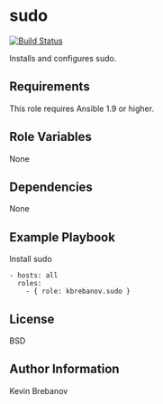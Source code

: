 sudo
====

[![Build Status](https://travis-ci.org/kbrebanov/ansible-sudo.svg?branch=master)](https://travis-ci.org/kbrebanov/ansible-sudo)

Installs and configures sudo.

Requirements
------------

This role requires Ansible 1.9 or higher.

Role Variables
--------------

None

Dependencies
------------

None

Example Playbook
----------------

Install sudo
```
- hosts: all
  roles:
    - { role: kbrebanov.sudo }
```

License
-------

BSD

Author Information
------------------

Kevin Brebanov
